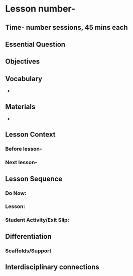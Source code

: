 # Lesson number- 
## Time- number sessions, 45 mins each
## Essential Question

## Objectives

## Vocabulary
  *
  
## Materials
  *

## Lesson Context
### Before lesson-
### Next lesson-

## Lesson Sequence
### Do Now: 
### Lesson:
### Student Activity/Exit Slip:

## Differentiation
### Scaffolds/Support

## Interdisciplinary connections
